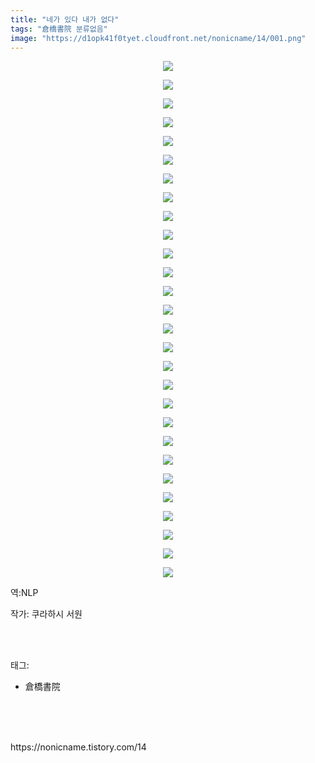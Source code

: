 ```yaml
---
title: "네가 있다 내가 없다"
tags: "倉橋書院 분류없음"
image: "https://d1opk41f0tyet.cloudfront.net/nonicname/14/001.png"
---
```

<div class="article">
<div class="tt_article_useless_p_margin"><p style="text-align: center; clear: none; float: none;"><img src="{{ site.imgserver10 }}/nonicname/14/001.png"/></p><p style="text-align: center; clear: none; float: none;"><img src="{{ site.imgserver10 }}/nonicname/14/002.jpg"/></p><p style="text-align: center; clear: none; float: none;"><img src="{{ site.imgserver10 }}/nonicname/14/003.png"/></p><p style="text-align: center; clear: none; float: none;"><img src="{{ site.imgserver10 }}/nonicname/14/004.png"/></p><p style="text-align: center; clear: none; float: none;"><img src="{{ site.imgserver10 }}/nonicname/14/005.png"/></p><p style="text-align: center; clear: none; float: none;"><img src="{{ site.imgserver10 }}/nonicname/14/006.png"/></p><p style="text-align: center; clear: none; float: none;"><img src="{{ site.imgserver10 }}/nonicname/14/007.png"/></p><p style="text-align: center; clear: none; float: none;"><img src="{{ site.imgserver10 }}/nonicname/14/008.png"/></p><p style="text-align: center; clear: none; float: none;"><img src="{{ site.imgserver10 }}/nonicname/14/009.png"/></p><p style="text-align: center; clear: none; float: none;"><img src="{{ site.imgserver10 }}/nonicname/14/010.png"/></p><p style="text-align: center; clear: none; float: none;"><img src="{{ site.imgserver10 }}/nonicname/14/011.png"/></p><p style="text-align: center; clear: none; float: none;"><img src="{{ site.imgserver10 }}/nonicname/14/012.png"/></p><p style="text-align: center; clear: none; float: none;"><img src="{{ site.imgserver10 }}/nonicname/14/013.png"/></p><p style="text-align: center; clear: none; float: none;"><img src="{{ site.imgserver10 }}/nonicname/14/014.png"/></p><p style="text-align: center; clear: none; float: none;"><img src="{{ site.imgserver10 }}/nonicname/14/015.png"/></p><p style="text-align: center; clear: none; float: none;"><img src="{{ site.imgserver10 }}/nonicname/14/016.png"/></p><p style="text-align: center; clear: none; float: none;"><img src="{{ site.imgserver10 }}/nonicname/14/017.png"/></p><p style="text-align: center; clear: none; float: none;"><img src="{{ site.imgserver10 }}/nonicname/14/018.png"/></p><p style="text-align: center; clear: none; float: none;"><img src="{{ site.imgserver10 }}/nonicname/14/019.png"/></p><p style="text-align: center; clear: none; float: none;"><img src="{{ site.imgserver10 }}/nonicname/14/020.png"/></p><p style="text-align: center; clear: none; float: none;"><img src="{{ site.imgserver10 }}/nonicname/14/021.png"/></p><p style="text-align: center; clear: none; float: none;"><img src="{{ site.imgserver10 }}/nonicname/14/022.png"/></p><p style="text-align: center; clear: none; float: none;"><img src="{{ site.imgserver10 }}/nonicname/14/023.png"/></p><p style="text-align: center; clear: none; float: none;"><img src="{{ site.imgserver10 }}/nonicname/14/024.png"/></p><p style="text-align: center; clear: none; float: none;"><img src="{{ site.imgserver10 }}/nonicname/14/025.png"/></p><p style="text-align: center; clear: none; float: none;"><img src="{{ site.imgserver10 }}/nonicname/14/026.png"/></p><p style="text-align: center; clear: none; float: none;"><img src="{{ site.imgserver10 }}/nonicname/14/027.jpg"/></p><p style="text-align: center; clear: none; float: none;"><img src="{{ site.imgserver10 }}/nonicname/14/028.jpg"/></p><p>역:NLP<br/></p></div>
<p>작가: 쿠라하시 서원</p><br/>
</div><br/>
<div class="tagTrail">
<p>태그: </p>
<ul>
<li>倉橋書院</li>
</ul>
</div><br/>
<div class="cb_lstcomment">
</div><br/>

<br/>
<p id="refer">https://nonicname.tistory.com/14</p>
<br/>

